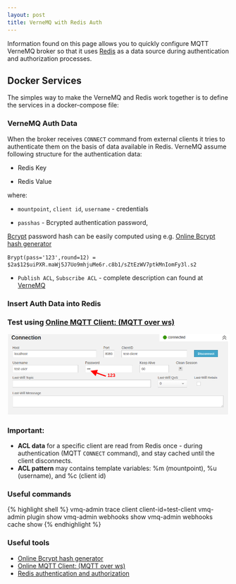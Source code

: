 ```yaml
---
layout: post
title: VerneMQ with Redis Auth 
---
```


Information found on this page allows you to quickly configure MQTT VerneMQ broker
so that it uses [Redis](https://redis.io/) as a data source during authentication and authorization 
processes.    

## Docker Services

The simples way to make the VerneMQ and Redis work together is to define the services 
in a docker-compose file: 

<script src="https://gist.github.com/ppretki/f09499b78610c2b2b83622f560fde374.js?file=docker-compose-vernemq-auth-redis.yml"></script>

### VerneMQ Auth Data

When the broker receives `CONNECT` command from external clients it tries to authenticate them 
on the basis of data available in Redis. VerneMQ assume following structure for the authentication data:   


* Redis Key

<script src="https://gist.github.com/ppretki/f09499b78610c2b2b83622f560fde374.js?file=auth_data_redis_key_pattern.data"></script>

* Redis Value

<script src="https://gist.github.com/ppretki/f09499b78610c2b2b83622f560fde374.js?file=auth_data_redis_value_pattern.data"></script>


where:

* `mountpoint`, `client id`, `username` - credentials  

* `passhas` - Bcrypted authentication password,

[Bcrypt](https://en.wikipedia.org/wiki/Bcrypt) password hash can be easily computed using e.g. [Online Bcrypt hash generator](https://8gwifi.org/bccrypt.jsp) 
~~~
Brypt(pass='123',round=12) = $2a$12$uiPXR.maWj5J7Uo9mhjuMe6r.c8b1/sZtEzWV7ptkMnIomFy3l.s2
~~~   

* `Publish ACL`, `Subscribe ACL` - complete description can found at [VerneMQ](https://docs.vernemq.com/configuration/db-auth)

### Insert Auth Data into Redis

<script src="https://gist.github.com/ppretki/f09499b78610c2b2b83622f560fde374.js?file=set_auth_data_in_redis.sh"></script>

### Test using [Online MQTT Client: (MQTT over ws)](http://www.hivemq.com/demos/websocket-client/)

![Connect Over Web Sockets](/images/mqtt_over_ws_connect_config.png)


### Important:
- **ACL data** for a specific client are read from Redis once - during authentication (MQTT `CONNECT` command), and stay cached until the client disconnects.
- **ACL pattern** may contains template variables: %m (mountpoint), %u (username), and %c (client id) 


### Useful commands

{% highlight shell %}
vmq-admin trace client client-id=test-client
vmq-admin plugin show
vmq-admin webhooks show
vmq-admin webhooks cache show
{% endhighlight %}


### Useful tools
- [Online Bcrypt hash generator](https://8gwifi.org/bccrypt.jsp)
- [Online MQTT Client: (MQTT over ws)](http://www.hivemq.com/demos/websocket-client/)
- [Redis authentication and authorization](https://docs.vernemq.com/configuration/db-auth#redis)
